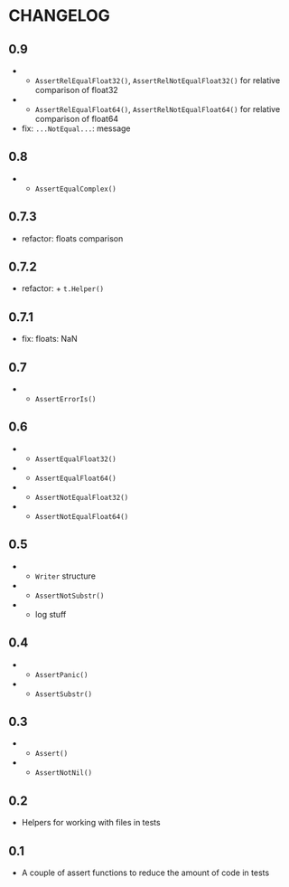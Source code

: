 # CHANGELOG

## 0.9

* + `AssertRelEqualFloat32()`, `AssertRelNotEqualFloat32()` for relative comparison of float32
* + `AssertRelEqualFloat64()`, `AssertRelNotEqualFloat64()` for relative comparison of float64
* fix: `...NotEqual...`: message

## 0.8

* + `AssertEqualComplex()`

## 0.7.3

* refactor: floats comparison

## 0.7.2

* refactor: + `t.Helper()`

## 0.7.1

* fix: floats: NaN

## 0.7

* + `AssertErrorIs()`

## 0.6

* + `AssertEqualFloat32()`
* + `AssertEqualFloat64()`
* + `AssertNotEqualFloat32()`
* + `AssertNotEqualFloat64()`

## 0.5

* + `Writer` structure
* + `AssertNotSubstr()`
* - log stuff

## 0.4

* + `AssertPanic()`
* + `AssertSubstr()`

## 0.3

* + `Assert()`
* + `AssertNotNil()`

## 0.2

* Helpers for working with files in tests

## 0.1

* A couple of assert functions to reduce the amount of code in tests
